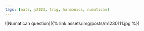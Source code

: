 ```yaml
---
tags: [nat5, y2023, trig, harmonics, numatican]
---
```


![Numatican question]({% link assets/img/posts/m1230111.jpg %})